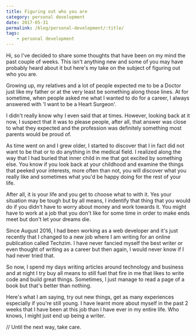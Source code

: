```yaml
--- 
title: Figuring out who you are
category: personal development
date: 2017-05-31
permalink: /blog/personal-development/:title/
tags: 
    - personal development
---
```


Hi, so I've decided to share some thoughts that have been on my mind the past couple of weeks. This isn't anything new and some of you may have probably heard about it but here's my take on the subject of figuring out who you are. 
<!--more-->

Growing up, my relatives and a lot of people expected me to be a Doctor just like my father or at the very least be something along those lines. At for sometime, when people asked me what I wanted to do for a career, I always answered with 'I want to be a Heart Surgeon'. 

I didn't really know why I even said that at times. However, looking back at it now, I suspect that it was to please people, after all, that answer was close to what they expected and the profession was definitely something most parents would be proud of. 

As time went on and I grew older, I started to discover that I in fact did not want to be that or to do anything in the medical field. I realized along the way that I had buried that inner child in me that got excited by something else. You know if you look back at your childhood and examine the things that peeked your interests, more often than not, you will discover what you really like and sometimes what you'd be happy doing for the rest of your life. 

After all, it is your life and you get to choose what to with it. Yes your situation may be tough but by all means, I indentify that thing that you would do if you didn't have to worry about money and work towards it. You might have to work at a job that you don't like for some time in order to make ends meet but don't let your dreams die. 

Since August 2016, I had been working as a web developer and it's just recently that I changed to a new job where I am writing for an online publication called Techzim. I have never fancied myself the best writer or even thought of writing as a career but then again, I would never know if I had never tried that. 

So now, I spend my days writing articles around technology and business and at night I try buy all means to still fuel that fire in me that likes to write code and build great things. Sometimes, I just manage to read a page of a book but that's better than nothing. 

Here's what I am saying, try out new things, get as many experiences especially if you're still young. I have learnt more about myself in the past 2 weeks that I have been at this job than I have ever in my entire life. Who knows, I might just end up being a writer. 

// Until the next way, take care. 